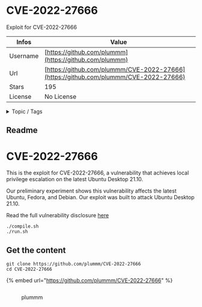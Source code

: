 # CVE-2022-27666

Exploit for CVE-2022-27666

| Infos    | Value                                                              |
| -------- | -------------------------------------------------------------------|
| Username | [https://github.com/plummm](https://github.com/plummm) |
| Url      | [https://github.com/plummm/CVE-2022-27666](https://github.com/plummm/CVE-2022-27666)                                               |
| Stars    | 195                                                          |
| License  | No License                                                        |

<details>

<summary>Topic / Tags</summary>



</details>

## Readme

# CVE-2022-27666

This is the exploit for CVE-2022-27666, a vulnerability that achieves local privilege escalation on the latest Ubuntu Desktop 21.10. 

Our preliminary experiment shows this vulnerability affects the latest Ubuntu, Fedora, and Debian. Our exploit was built to attack Ubuntu Desktop 21.10.

Read the full vulnerability disclosure [here](https://etenal.me/archives/1825)

```
./compile.sh
./run.sh
```



## Get the content

```
git clone https://github.com/plummm/CVE-2022-27666
cd CVE-2022-27666
```

{% embed url="https://github.com/plummm/CVE-2022-27666" %}

<figure><img src="https://avatars.githubusercontent.com/u/15259042?v=4" alt=""><figcaption><p>plummm</p></figcaption></figure>
